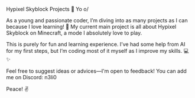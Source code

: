 Hypixel Skyblock Projects 🌌
Yo o/

As a young and passionate coder, I’m diving into as many projects as I can because I love learning! 🚀
My current main project is all about Hypixel Skyblock on Minecraft, a mode I absolutely love to play.

This is purely for fun and learning experience. I’ve had some help from AI for my first steps, but I’m coding most of it myself as I improve my skills. 💻✨

Feel free to suggest ideas or advices—I'm open to feedback!
You can add me on Discord: n3li0

Peace! ✌️
